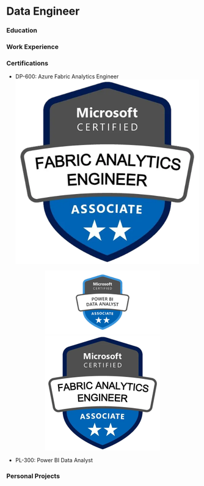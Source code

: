 # Data Engineer

### Education

### Work Experience

### Certifications
- DP-600: Azure Fabric Analytics Engineer
![DP-600](/assets/img/DP600.png)


<p align="center">
  <img src="/assets/img/PL300.png" width="300">
  <img src="/assets/img/DP600.png" width="300">
</p>

- PL-300: Power BI Data Analyst

### Personal Projects
